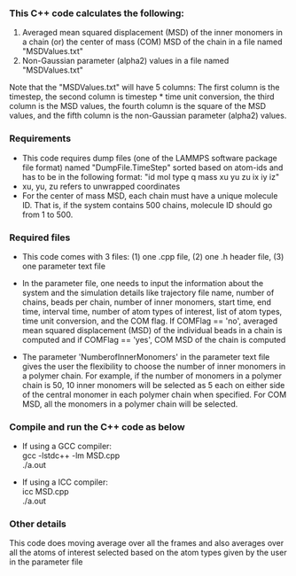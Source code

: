### This C++ code calculates the following:

1) Averaged mean squared displacement (MSD) of the inner monomers in a chain (or) the center of mass (COM) MSD of the chain in a file named "MSDValues.txt"
2) Non-Gaussian parameter (alpha2) values in a file named "MSDValues.txt"

Note that the "MSDValues.txt" will have 5 columns: The first column is the timestep, the second column is timestep * time unit conversion, the third column is the MSD values, the fourth column is the square of the MSD values, and the fifth column is the non-Gaussian parameter (alpha2) values.

### Requirements

* This code requires dump files (one of the LAMMPS software package file format) named "DumpFile.TimeStep" sorted based on atom-ids and has to be in the following format: "id mol type q mass xu yu zu ix iy iz"  
* xu, yu, zu refers to unwrapped coordinates
* For the center of mass MSD, each chain must have a unique molecule ID.  That is, if the system contains 500 chains, molecule ID should go from 1 to 500.  

### Required files

* This code comes with 3 files: (1) one .cpp file, (2) one .h header file, (3) one parameter text file

* In the parameter file, one needs to input the information about the system and the simulation details like trajectory file name, number of chains, beads per chain, number of inner monomers, start time, end time, interval time, number of atom types of interest, list of atom types, time unit conversion, and the COM flag.  If COMFlag == 'no', averaged mean squared displacement (MSD) of the individual beads in a chain is computed and if COMFlag == 'yes', COM MSD of the chain is computed

* The parameter 'NumberofInnerMonomers' in the parameter text file gives the user the flexibility to choose the number of inner monomers in a polymer chain.  For example, if the number of monomers in a polymer chain is 50, 10 inner monomers will be selected as 5 each on either side of the central monomer in each polymer chain when specified.  For COM MSD, all the monomers in a polymer chain will be selected.  

### Compile and run the C++ code as below

* If using a GCC compiler:  
    gcc -lstdc++ -lm  MSD.cpp   
    ./a.out
    
* If using a ICC compiler:  
    icc MSD.cpp  
    ./a.out
    
### Other details

This code does moving average over all the frames and also averages over all the atoms of interest selected based on the atom types given by the user in the parameter file


